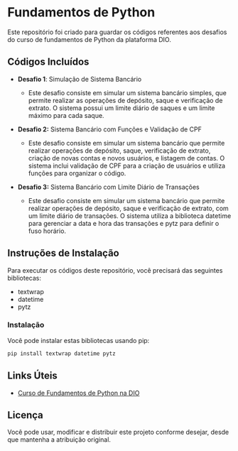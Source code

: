 # Fundamentos de Python

Este repositório foi criado para guardar os códigos referentes aos desafios do curso de fundamentos de Python da plataforma DIO.

## Códigos Incluídos

* **Desafio 1**: Simulação de Sistema Bancário
    * Este desafio consiste em simular um sistema bancário simples, que permite realizar as operações de depósito, saque e verificação de extrato. O sistema possui um limite diário de saques e um limite máximo para cada saque.

* **Desafio 2:** Sistema Bancário com Funções e Validação de CPF
    * Este desafio consiste em simular um sistema bancário que permite realizar operações de depósito, saque, verificação de extrato, criação de novas contas e novos usuários, e listagem de contas. O sistema inclui validação de CPF para a criação de usuários e utiliza funções para organizar o código.
      
* **Desafio 3:** Sistema Bancário com Limite Diário de Transações
    * Este desafio consiste em simular um sistema bancário que permite realizar operações de depósito, saque e verificação de extrato, com um limite diário de transações. O sistema utiliza a biblioteca datetime para gerenciar a data e hora das transações e pytz para definir o fuso horário.

## Instruções de Instalação

Para executar os códigos deste repositório, você precisará das seguintes bibliotecas:

* textwrap
* datetime
* pytz

### Instalação

Você pode instalar estas bibliotecas usando pip:

```bash
pip install textwrap datetime pytz
```

## Links Úteis

- [Curso de Fundamentos de Python na DIO](https://web.dio.me/track/formacao-python-fundamentals)

## Licença

Você pode usar, modificar e distribuir este projeto conforme desejar, desde que mantenha a atribuição original.
